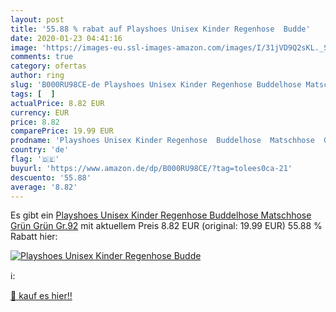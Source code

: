 ```yaml
---
layout: post
title: '55.88 % rabat auf Playshoes Unisex Kinder Regenhose  Budde'
date: 2020-01-23 04:41:16
image: 'https://images-eu.ssl-images-amazon.com/images/I/31jVD9Q2sKL._SL200_.jpg'
comments: true
category: ofertas
author: ring
slug: 'B000RU98CE-de Playshoes Unisex Kinder Regenhose Buddelhose Matschhose...'
tags: [  ]
actualPrice: 8.82 EUR
currency: EUR
price: 8.82
comparePrice: 19.99 EUR
prodname: 'Playshoes Unisex Kinder Regenhose  Buddelhose  Matschhose  Grün  Grün Gr.92'
country: 'de'
flag: '🇩🇪'
buyurl: 'https://www.amazon.de/dp/B000RU98CE/?tag=tolees0ca-21'
descuento: '55.88'
average: '8.82'
---
```


Es gibt ein [Playshoes Unisex Kinder Regenhose  Buddelhose  Matschhose  Grün  Grün Gr.92](https://www.amazon.de/dp/B000RU98CE/?tag=tolees0ca-21) mit aktuellem Preis 8.82 EUR (original: 19.99 EUR) 55.88 % Rabatt hier:

[![Playshoes Unisex Kinder Regenhose  Budde](https://images-eu.ssl-images-amazon.com/images/I/31jVD9Q2sKL._SL200_.jpg)](https://www.amazon.de/dp/B000RU98CE/?tag=tolees0ca-21)

ℹ️:


[🛒 kauf es hier!!](https://www.amazon.de/dp/B000RU98CE/?tag=tolees0ca-21)
